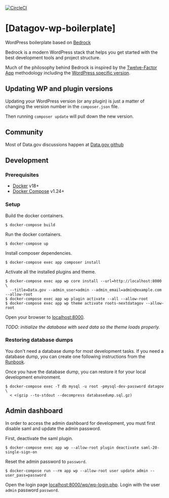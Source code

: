 [![CircleCI](https://circleci.com/gh/GSA/datagov-wp-boilerplate.svg?style=svg)](https://circleci.com/gh/GSA/datagov-wp-boilerplate)

# [Datagov-wp-boilerplate]

WordPress boilerplate based on [Bedrock](https://github.com/roots/bedrock)

Bedrock is a modern WordPress stack that helps you get started with the best development tools and project structure.

Much of the philosophy behind Bedrock is inspired by the [Twelve-Factor App](http://12factor.net/) methodology including the [WordPress specific version](https://roots.io/twelve-factor-wordpress/).

## Updating WP and plugin versions

Updating your WordPress version (or any plugin) is just a matter of changing the version number in the `composer.json` file.

Then running `composer update` will pull down the new version.

## Community

Most of Data.gov discussions happen at [Data.gov github](https://github.com/gsa/data.gov/issues)


## Development

### Prerequisites

- [Docker](https://docs.docker.com/install/) v18+
- [Docker Compose](https://docs.docker.com/compose/) v1.24+

### Setup

Build the docker containers.

    $ docker-compose build

Run the docker containers.

    $ docker-compose up

Install composer dependencies.

    $ docker-compose exec app composer install

Activate all the installed plugins and theme.

    $ docker-compose exec app wp core install --url=http://localhost:8000 \
      --title=Data.gov --admin_user=admin --admin_email=admin@example.com --allow-root
    $ docker-compose exec app wp plugin activate --all --allow-root
    $ docker-compose exec app wp theme activate roots-nextdatagov --allow-root

Open your browser to [localhost:8000](http://localhost:8000/).

_TODO: initialize the database with seed data so the theme loads properly._

### Restoring database dumps

You don't need a database dump for most development tasks. If you need
a database dump, you can create one following instructions from the
[Runbook](https://github.com/GSA/datagov-deploy/wiki/Runbook#wwwdatagov).

Once you have the database dump, you can restore it for your local development
environment.

    $ docker-compose exec -T db mysql -u root -pmysql-dev-password datagov \
      < <(gzip --to-stdout --decompress databasedump.sql.gz)

## Admin dashboard

In order to access the admin dashboard for development, you must first disable
saml and update the admin password.

First, deactivate the saml plugin.

    $ docker-compose exec app wp --allow-root plugin deactivate saml-20-single-sign-on

Reset the admin password to `password`.

    $ docker-compose run --rm app wp --allow-root user update admin --user_pass=password

Open the login page
[localhost:8000/wp/wp-login.php](http://localhost:8000/wp/wp-login.php). Login
with the user `admin` password `password`.
